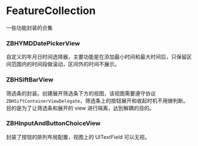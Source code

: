 # FeatureCollection

一些功能封装的合集

### ZBHYMDDatePickerView

自定义的年月日时间选择器，主要功能是在添加最小时间和最大时间后，只保留区间范围内的时间段做滚动，区间外的时间不展示。
### ZBHSiftBarView

筛选条的封装。创建展开筛选条下方的视图，该视图需要遵守协议 `ZBHSiftContainerViewDelegate`，筛选条上的按钮展开和收起时机不用做判断。目的是为了让筛选条和展开的 view 进行隔离，达到解耦的目的。

### ZBHInputAndButtonChoiceView

封装了按钮的排列布局配置，视图上的 UITextField 可以无视。
